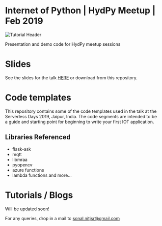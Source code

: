 Internet of Python | HydPy Meetup | Feb 2019
============================================
![Tutorial Header](https://m.media-amazon.com/images/G/01/mobile-apps/dex/alexa/alexa-skills-kit/tutorials/fact/header._TTH_.png)

Presentation and demo code for HydPy meetup sessions

# Slides 

See the slides for the talk [HERE](https://www.slideshare.net/sonal-raj/iot-and-home-automation-with-serverless-computing-serverless-days-2019-sonal-raj-jaipur) or download from this repository.

# Code templates
This repository contains some of the code templates used in the talk at the Serverless Days 2019, Jaipur, India. 
The code segments are intended to be a guide and starting point for beginning to write your first IOT application. 

## Libraries Referenced
 * flask-ask
 * mqtt
 * libmraa
 * pyopencv
 * azure functions
 * lambda functions
 and more...
 
# Tutorials / Blogs
Will be updated soon!
 
For any queries, drop in a mail to [sonal.nitjsr@gmail.com](mailto:sonal.nitjsr@gmail.com)
